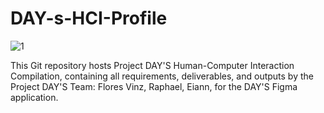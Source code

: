 # DAY-s-HCI-Profile
![1](https://github.com/EiannVP/DAY-s-HCI-Profile/assets/174639458/15ce099f-6615-42b4-a40e-707f3ac6c66f)

This Git repository hosts Project DAY'S Human-Computer Interaction Compilation, containing all requirements, deliverables, and outputs by the Project DAY'S Team: Flores Vinz, Raphael, Eiann, for the DAY'S Figma application.

